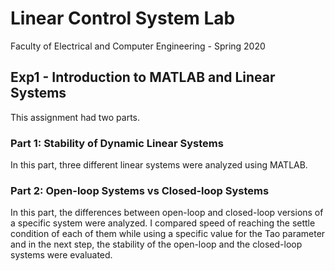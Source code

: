 # Linear Control System Lab
 Faculty of Electrical and Computer Engineering - Spring 2020

 ## Exp1 - Introduction to MATLAB and Linear Systems
 This assignment had two parts.

 ### Part 1: Stability  of Dynamic Linear Systems
In this part, three different linear systems were analyzed using MATLAB.

### Part 2: Open-loop Systems vs Closed-loop Systems
In this part, the differences between open-loop and closed-loop versions of a specific system were analyzed. I compared speed of reaching the settle condition of each of them while using a specific value for the Tao parameter and in the next step, the stability of the open-loop and the closed-loop systems were evaluated.